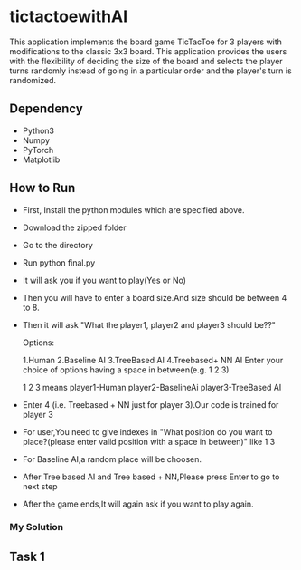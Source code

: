 # tictactoewithAI

This application implements the board game TicTacToe for 3 players with modifications to the classic 3x3 board.
This application provides the users with the flexibility of deciding the size of the board and selects the player turns randomly instead of going in a particular order and the player's turn is randomized.

## Dependency
- Python3
- Numpy
- PyTorch
- Matplotlib



## How to Run

- First, Install the python modules which are specified above.
- Download the zipped folder
- Go to the directory
- Run python final.py
- It will ask you if you want to play(Yes or No)
- Then you will have to enter a board size.And size should be between 4 to 8.
- Then it will ask "What the player1, player2 and player3 should be??"

  Options:

  1.Human 	 2.Baseline AI 	 3.TreeBased AI 	 4.Treebased+ NN AI
  Enter your choice of options having a space in between(e.g. 1 2 3)
  
  1 2 3 means player1-Human player2-BaselineAi player3-TreeBased AI
  
- Enter 4 (i.e. Treebased + NN just for player 3).Our code is trained for player 3

- For user,You need to give indexes in "What position do you want to place?(please enter valid position with a space in between)" like 1 3

- For Baseline AI,a random place will be choosen.

- After Tree based AI and Tree based + NN,Please press Enter to go to next step

- After the game ends,It will again ask if you want to play again.



### My Solution

## Task 1


